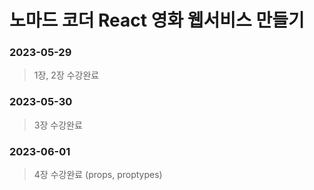 # 노마드 코더 React 영화 웹서비스 만들기

### 2023-05-29

> 1장, 2장 수강완료

### 2023-05-30

> 3장 수강완료

### 2023-06-01

> 4장 수강완료 (props, proptypes)
